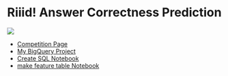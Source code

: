 # Riiid! Answer Correctness Prediction
![](https://storage.googleapis.com/kaggle-media/competitions/Riiid/Graphic%20or%20image%20within%20description%20(min%20size%20350x350).png)

- [Competition Page](https://www.kaggle.com/c/riiid-test-answer-prediction)
- [My BigQuery Project](https://console.cloud.google.com/bigquery?hl=ja&project=cyberagent-312)
- [Create SQL Notebook](https://www.kaggle.com/takamichitoda/riiid-create-sql)
- [make feature table Notebook](https://www.kaggle.com/takamichitoda/riiid-make-feature-table-csv?scriptVersionId=48408204)
